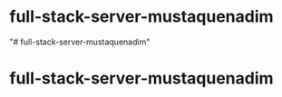 # full-stack-server-mustaquenadim
"# full-stack-server-mustaquenadim" 
# full-stack-server-mustaquenadim

